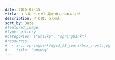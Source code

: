 ```yaml
---
date: 2025-03-15
title: １５年 ５０ml 黒のボトルキャップ
description: ４０度、５０ml。
sort_by: Date
#featured_image: 
#type: gallery
#categories: ["whisky", "springbank"]
#resources:
#  - src: springbank/aged_32_years/box_front.jpg
#    title: "anyway"
---
```

